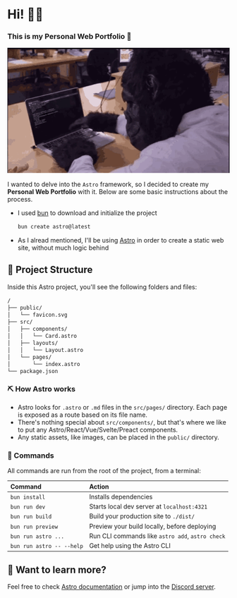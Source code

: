 # Hi! 🙋‍♂️
### This is my Personal Web Portfolio 💼
![](./public/readme_gif.gif)

I wanted to delve into the `Astro` framework, so I decided to create my **Personal Web Portfolio** with it. Below are some basic instructions about the process.

- I used [bun](https://bun.sh/) to download and initialize the project
    ```sh
    bun create astro@latest
    ```
- As I alread mentioned, I'll be using [Astro](https://astro.build/) in order to create a static web site, without much logic behind

## 🚀 Project Structure

Inside this Astro project, you'll see the following folders and files:

```text
/
├── public/
│   └── favicon.svg
├── src/
│   ├── components/
│   │   └── Card.astro
│   ├── layouts/
│   │   └── Layout.astro
│   └── pages/
│       └── index.astro
└── package.json
```

### ⛏ How Astro works
- Astro looks for `.astro` or `.md` files in the `src/pages/` directory. Each page is exposed as a route based on its file name.
- There's nothing special about `src/components/`, but that's where we like to put any Astro/React/Vue/Svelte/Preact components.
- Any static assets, like images, can be placed in the `public/` directory.

### 🧞 Commands

All commands are run from the root of the project, from a terminal:

| Command                   | Action                                           |
| :------------------------ | :----------------------------------------------- |
| `bun install`             | Installs dependencies                            |
| `bun run dev`             | Starts local dev server at `localhost:4321`      |
| `bun run build`           | Build your production site to `./dist/`          |
| `bun run preview`         | Preview your build locally, before deploying     |
| `bun run astro ...`       | Run CLI commands like `astro add`, `astro check` |
| `bun run astro -- --help` | Get help using the Astro CLI                     |

## 👀 Want to learn more?

Feel free to check [Astro documentation](https://docs.astro.build) or jump into the [Discord server](https://astro.build/chat).
